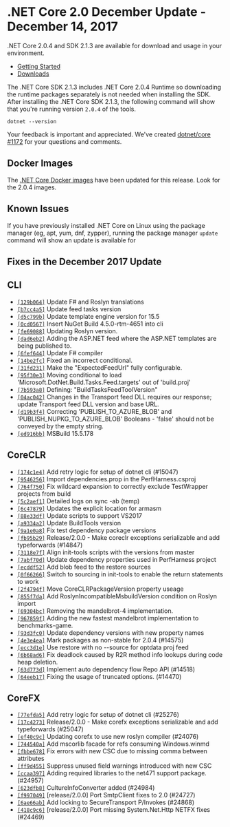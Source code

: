 # .NET Core 2.0 December Update - December 14, 2017

.NET Core 2.0.4 and SDK 2.1.3 are available for download and usage in your environment.

* [Getting Started](https://dotnet.microsoft.com/download)
* [Downloads](https://github.com/dotnet/core/blob/master/release-notes/download-archives/2.0.4-download.md)

The .NET Core SDK 2.1.3 includes .NET Core 2.0.4 Runtime so downloading the runtime packages separately is not needed when installing the SDK. After installing the .NET Core SDK 2.1.3, the following command will show that you're running version `2.0.4` of the tools.

`dotnet --version`

Your feedback is important and appreciated. We've created [dotnet/core #1172](https://github.com/dotnet/core/issues/1172) for your questions and comments.

## Docker Images

The [.NET Core Docker images](https://hub.docker.com/r/microsoft/dotnet/) have been updated for this release. Look for the 2.0.4 images.

## Known Issues

If you have previously installed .NET Core on Linux using the package manager (eg, apt, yum, dnf, zypper), running the package manager `update` command will show an update is available for 

## Fixes in the December 2017 Update

## CLI

* [`[129b064]`](https://github.com/dotnet/cli/commit/129b064) Update F# and Roslyn translations
* [`[b7cc4a5]`](https://github.com/dotnet/cli/commit/b7cc4a5) Update feed tasks version
* [`[d5c799b]`](https://github.com/dotnet/cli/commit/d5c799b) Update template engine version for 15.5
* [`[0cd0567]`](https://github.com/dotnet/cli/commit/0cd0567) Insert NuGet Build 4.5.0-rtm-4651 into cli
* [`[fe69088]`](https://github.com/dotnet/cli/commit/fe69088) Updating Roslyn version.
* [`[dad6eb2]`](https://github.com/dotnet/cli/commit/dad6eb2) Adding the ASP.NET feed where the ASP.NET templates are being published to.
* [`[6fef644]`](https://github.com/dotnet/cli/commit/6fef644) Update F# compiler
* [`[14be2fc]`](https://github.com/dotnet/cli/commit/14be2fc) Fixed an incorrect conditional.
* [`[31fd231]`](https://github.com/dotnet/cli/commit/31fd231) Make the "ExpectedFeedUrl" fully configurable.
* [`[95f30e3]`](https://github.com/dotnet/cli/commit/95f30e3) Moving conditional to load 'Microsoft.DotNet.Build.Tasks.Feed.targets' out of 'build.proj'
* [`[7b593a8]`](https://github.com/dotnet/cli/commit/7b593a8) Defining: "BuildTasksFeedToolVersion"
* [`[04ac042]`](https://github.com/dotnet/cli/commit/04ac042) Changes in the Transport feed DLL requires our response; update Transport feed DLL version and base URL.
* [`[d19b3f4]`](https://github.com/dotnet/cli/commit/d19b3f4) Correcting 'PUBLISH_TO_AZURE_BLOB' and 'PUBLISH_NUPKG_TO_AZURE_BLOB' Booleans - 'false' should not be conveyed by the empty string.
* [`[ed916bb]`](https://github.com/dotnet/cli/commit/ed916bb) MSBuild 15.5.178

## CoreCLR

* [`[174c1e4]`](https://github.com/dotnet/coreclr/commit/174c1e4) Add retry logic for setup of dotnet cli (#15047)
* [`[9546256]`](https://github.com/dotnet/coreclr/commit/9546256) Import dependencies.prop in the PerfHarness.csproj
* [`[764f750]`](https://github.com/dotnet/coreclr/commit/764f750) Fix wildcard expansion to correctly exclude TestWrapper projects from build
* [`[5c2aef1]`](https://github.com/dotnet/coreclr/commit/5c2aef1) Detailed logs on sync -ab (temp)
* [`[6c47879]`](https://github.com/dotnet/coreclr/commit/6c47879) Updates the explicit location for armasm
* [`[88e33df]`](https://github.com/dotnet/coreclr/commit/88e33df) Update scripts to support VS2017
* [`[a9334a2]`](https://github.com/dotnet/coreclr/commit/a9334a2) Update BuildTools version
* [`[9a1e0a8]`](https://github.com/dotnet/coreclr/commit/9a1e0a8) Fix test dependency package versions
* [`[fb95b29]`](https://github.com/dotnet/coreclr/commit/fb95b29) Release/2.0.0 - Make coreclr exceptions serializable and add typeforwards (#14847)
* [`[3118e7f]`](https://github.com/dotnet/coreclr/commit/3118e7f) Align init-tools scripts with the versions from master
* [`[7abf70d]`](https://github.com/dotnet/coreclr/commit/7abf70d) Update dependency properties used in PerfHarness project
* [`[ecddf52]`](https://github.com/dotnet/coreclr/commit/ecddf52) Add blob feed to the restore sources
* [`[0f66266]`](https://github.com/dotnet/coreclr/commit/0f66266) Switch to sourcing in init-tools to enable the return statements to work
* [`[2f4794f]`](https://github.com/dotnet/coreclr/commit/2f4794f) Move CoreCLRPackageVersion property useage
* [`[855f7da]`](https://github.com/dotnet/coreclr/commit/855f7da) Add RoslynIncompatibleMsbuildVersion condition on Roslyn import
* [`[69304bc]`](https://github.com/dotnet/coreclr/commit/69304bc) Removing the mandelbrot-4 implementation.
* [`[967859f]`](https://github.com/dotnet/coreclr/commit/967859f) Adding the new fastest mandelbrot implementation to benchmarks-game.
* [`[93d3fc0]`](https://github.com/dotnet/coreclr/commit/93d3fc0) Update dependency versions with new property names
* [`[4e3e4ea]`](https://github.com/dotnet/coreclr/commit/4e3e4ea) Mark packages as non-stable for 2.0.4 (#14575)
* [`[ecc3d1e]`](https://github.com/dotnet/coreclr/commit/ecc3d1e) Use restore with no --source for optdata proj feed
* [`[6b68ad6]`](https://github.com/dotnet/coreclr/commit/6b68ad6) Fix deadlock caused by R2R method info lookups during code heap deletion.
* [`[63d773d]`](https://github.com/dotnet/coreclr/commit/63d773d) Implement auto dependency flow Repo API (#14518)
* [`[64eeb17]`](https://github.com/dotnet/coreclr/commit/64eeb17) Fixing the usage of truncated options. (#14470)

## CoreFX

* [`[77efda5]`](https://github.com/dotnet/corefx/commit/77efda5) Add retry logic for setup of dotnet cli (#25276)
* [`[17c4273]`](https://github.com/dotnet/corefx/commit/17c4273) Release/2.0.0 - Make corefx exceptions serializable and add typeforwards (#25047)
* [`[ef40c9c]`](https://github.com/dotnet/corefx/commit/ef40c9c) Updating corefx to use new roslyn compiler (#24076)
* [`[744540a]`](https://github.com/dotnet/corefx/commit/744540a) Add mscorlib facade for refs consuming Windows.winmd
* [`[fbbe678]`](https://github.com/dotnet/corefx/commit/fbbe678) Fix errors with new CSC due to missing comma between attributes
* [`[ff9d455]`](https://github.com/dotnet/corefx/commit/ff9d455) Suppress unused field warnings introduced with new CSC
* [`[ccaa397]`](https://github.com/dotnet/corefx/commit/ccaa397) Adding required libraries to the net471 support package. (#24957)
* [`[623dfb8]`](https://github.com/dotnet/corefx/commit/623dfb8) CultureInfoConverter added (#24984)
* [`[f997049]`](https://github.com/dotnet/corefx/commit/f997049) [release/2.0.0] Port SmtpClient fixes to 2.0 (#24727)
* [`[6ae66ab]`](https://github.com/dotnet/corefx/commit/6ae66ab) Add locking to SecureTransport P/Invokes (#24868)
* [`[418c9c6]`](https://github.com/dotnet/corefx/commit/418c9c6) [release/2.0.0] Port missing System.Net.Http NETFX fixes (#24469)